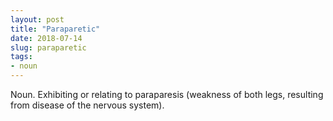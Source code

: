 ```yaml
---
layout: post
title: "Paraparetic"
date: 2018-07-14
slug: paraparetic
tags:
- noun
---
```


Noun.  Exhibiting or relating to paraparesis (weakness of both legs, resulting from disease of the nervous system).
